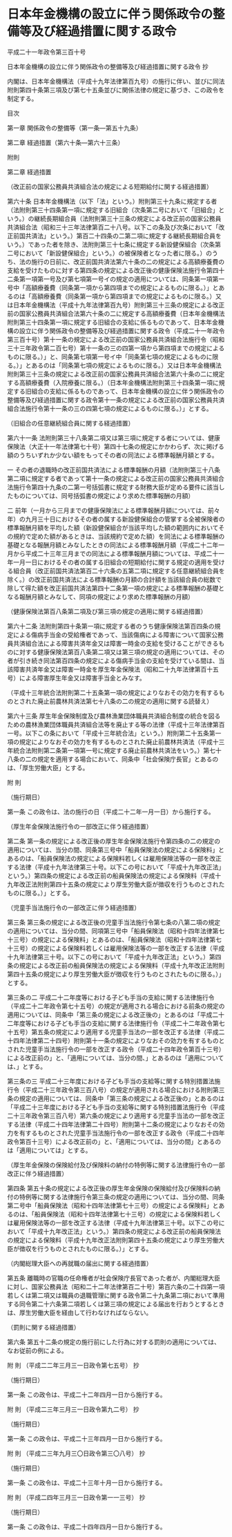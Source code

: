 # 日本年金機構の設立に伴う関係政令の整備等及び経過措置に関する政令

平成二十一年政令第三百十号

日本年金機構の設立に伴う関係政令の整備等及び経過措置に関する政令 抄

内閣は、日本年金機構法（平成十九年法律第百九号）の施行に伴い、並びに同法附則第四十条第三項及び第七十五条並びに関係法律の規定に基づき、この政令を制定する。

目次

第一章 関係政令の整備等（第一条―第五十九条）

第二章 経過措置（第六十条―第六十三条）

附則

第二章 経過措置

（改正前の国家公務員共済組合法の規定による短期給付に関する経過措置）

第六十条 日本年金機構法（以下「法」という。）附則第三十九条に規定する者（法附則第三十四条第一項に規定する旧組合（次条第二号において「旧組合」という。）の継続長期組合員（法附則第三十三条の規定による改正前の国家公務員共済組合法（昭和三十三年法律第百二十八号。以下この条及び次条において「改正前国共済法」という。）第百二十四条の二第二項に規定する継続長期組合員をいう。）であった者を除き、法附則第三十七条に規定する新設健保組合（次条第二号において「新設健保組合」という。）の被保険者となった者に限る。）のうち、法の施行の日前に、改正前国共済法第六十条の二の規定による高額療養費の支給を受けたものに対する第四条の規定による改正後の健康保険法施行令第四十二条第一項第一号及び第七項第一号イの規定の適用については、同条第一項第一号中「高額療養費（同条第一項から第四項までの規定によるものに限る。）」とあるのは「高額療養費（同条第一項から第四項までの規定によるものに限る。）又は日本年金機構法（平成十九年法律第百九号）附則第三十三条の規定による改正前の国家公務員共済組合法第六十条の二に規定する高額療養費（日本年金機構法附則第三十四条第一項に規定する旧組合の支給に係るものであって、日本年金機構の設立に伴う関係政令の整備等及び経過措置に関する政令（平成二十一年政令第三百十号）第十一条の規定による改正前の国家公務員共済組合法施行令（昭和三十三年政令第二百七号）第十一条の三の四第一項から第四項までの規定によるものに限る。）」と、同条第七項第一号イ中「同条第七項の規定によるものに限る。）」とあるのは「同条第七項の規定によるものに限る。）又は日本年金機構法附則第三十三条の規定による改正前の国家公務員共済組合法第六十条の二に規定する高額療養費（入院療養に限る。）（日本年金機構法附則第三十四条第一項に規定する旧組合の支給に係るものであって、日本年金機構の設立に伴う関係政令の整備等及び経過措置に関する政令第十一条の規定による改正前の国家公務員共済組合法施行令第十一条の三の四第七項の規定によるものに限る。）」とする。

（旧組合の任意継続組合員に関する経過措置）

第六十一条 法附則第三十八条第二項又は第三項に規定する者については、健康保険法（大正十一年法律第七十号）第四十七条の規定にかかわらず、次に掲げる額のうちいずれか少ない額をもってその者の同法による標準報酬月額とする。

一 その者の退職時の改正前国共済法による標準報酬の月額（法附則第三十八条第二項に規定する者であって第十一条の規定による改正前の国家公務員共済組合法施行令第四十九条の二第一号括弧書に規定する財務大臣が定める要件に該当したものについては、同号括弧書の規定により求めた標準報酬の月額）

二 前年（一月から三月までの健康保険法による標準報酬月額については、前々年）の九月三十日におけるその者の属する新設健保組合の管掌する全被保険者の標準報酬月額を平均した額（新設健保組合が当該平均した額の範囲内においてその規約で定めた額があるときは、当該規約で定めた額）を同法による標準報酬の基礎となる報酬月額とみなしたときの同法による標準報酬月額（平成二十二年一月から平成二十三年三月までの同法による標準報酬月額については、平成二十一年一月一日におけるその者の属する旧組合の短期給付に関する規定の適用を受ける組合員（改正前国共済法第百二十六条の五第二項に規定する任意継続組合員を除く。）の改正前国共済法による標準報酬の月額の合計額を当該組合員の総数で除して得た額を改正前国共済法第四十二条第一項の規定による標準報酬の基礎となる報酬月額とみなして、同項の規定により求めた標準報酬の月額）

（健康保険法第百八条第二項及び第三項の規定の適用に関する経過措置）

第六十二条 法附則第四十条第一項に規定する者のうち健康保険法第百四条の規定による傷病手当金の受給権者であって、当該傷病による障害について国家公務員共済組合法による障害共済年金又は障害一時金の支給を受けることができるものに対する健康保険法第百八条第二項又は第三項の規定の適用については、その者が引き続き同法第百四条の規定による傷病手当金の支給を受けている間は、当該障害共済年金又は障害一時金を厚生年金保険法（昭和二十九年法律第百十五号）による障害厚生年金又は障害手当金とみなす。

（平成十三年統合法附則第二十五条第一項の規定によりなおその効力を有するものとされた廃止前農林共済法第七十八条の二の規定の適用に関する読替え）

第六十三条 厚生年金保険制度及び農林漁業団体職員共済組合制度の統合を図るための農林漁業団体職員共済組合法等を廃止する等の法律（平成十三年法律第百一号。以下この条において「平成十三年統合法」という。）附則第二十五条第一項の規定によりなおその効力を有するものとされた廃止前農林共済法（平成十三年統合法附則第二条第一項第一号に規定する廃止前農林共済法をいう。）第七十八条の二の規定を適用する場合において、同条中「社会保険庁長官」とあるのは、「厚生労働大臣」とする。

附 則

（施行期日）

第一条 この政令は、法の施行の日（平成二十二年一月一日）から施行する。

（厚生年金保険法施行令の一部改正に伴う経過措置）

第二条 第一条の規定による改正後の厚生年金保険法施行令第四条の二の規定の適用については、当分の間、同条第三号中「船員保険法の規定による保険料」とあるのは、「船員保険法の規定による保険料若しくは雇用保険法等の一部を改正する法律（平成十九年法律第三十号。以下この号において「平成十九年改正法」という。）第四条の規定による改正前の船員保険法の規定による保険料（平成十九年改正法附則第四十五条の規定により厚生労働大臣が徴収を行うものとされたものに限る。）」とする。

（児童手当法施行令の一部改正に伴う経過措置）

第三条 第三条の規定による改正後の児童手当法施行令第七条の八第二項の規定の適用については、当分の間、同項第三号中「船員保険法（昭和十四年法律第七十三号）の規定による保険料」とあるのは、「船員保険法（昭和十四年法律第七十三号）の規定による保険料若しくは雇用保険法等の一部を改正する法律（平成十九年法律第三十号。以下この号において「平成十九年改正法」という。）第四条の規定による改正前の船員保険法の規定による保険料（平成十九年改正法附則第四十五条の規定により厚生労働大臣が徴収を行うものとされたものに限る。）」とする。

第三条の二 平成二十二年度等における子ども手当の支給に関する法律施行令（平成二十二年政令第七十五号）の規定が適用される場合における前条の規定の適用については、同条中「第三条の規定による改正後の」とあるのは「平成二十二年度等における子ども手当の支給に関する法律施行令（平成二十二年政令第七十五号）第五条の規定により適用する児童手当法の一部を改正する法律（平成二十四年法律第二十四号）附則第十一条の規定によりなおその効力を有するものとされた児童手当法施行令の一部を改正する政令（平成二十四年政令第百十三号）による改正前の」と、「適用については、当分の間、」とあるのは「適用については、」とする。

第三条の三 平成二十三年度における子ども手当の支給等に関する特別措置法施行令（平成二十三年政令第三百八号）の規定が適用される場合における附則第三条の規定の適用については、同条中「第三条の規定による改正後の」とあるのは「平成二十三年度における子ども手当の支給等に関する特別措置法施行令（平成二十三年政令第三百八号）第六条の規定により適用する児童手当法の一部を改正する法律（平成二十四年法律第二十四号）附則第十二条の規定によりなおその効力を有するものとされた児童手当法施行令の一部を改正する政令（平成二十四年政令第百十三号）による改正前の」と、「適用については、当分の間」とあるのは「適用については」とする。

（厚生年金保険の保険給付及び保険料の納付の特例等に関する法律施行令の一部改正に伴う経過措置）

第四条 第五十条の規定による改正後の厚生年金保険の保険給付及び保険料の納付の特例等に関する法律施行令第三条の規定の適用については、当分の間、同条第二号中「船員保険法（昭和十四年法律第七十三号）の規定による保険料」とあるのは、「船員保険法（昭和十四年法律第七十三号）の規定による保険料若しくは雇用保険法等の一部を改正する法律（平成十九年法律第三十号。以下この号において「平成十九年改正法」という。）第四条の規定による改正前の船員保険法の規定による保険料（平成十九年改正法附則第四十五条の規定により厚生労働大臣が徴収を行うものとされたものに限る。）」とする。

（内閣総理大臣への再就職の届出に関する経過措置）

第五条 離職時の官職の任命権者が社会保険庁長官であった者が、内閣総理大臣に対し、国家公務員法（昭和二十二年法律第百二十号）第百六条の二十四第一項若しくは第二項又は職員の退職管理に関する政令第二十九条第二項において準用する同令第二十六条第二項若しくは第三項の規定による届出を行おうとするときは、厚生労働大臣を経由して行わなければならない。

（罰則に関する経過措置）

第六条 第五十二条の規定の施行前にした行為に対する罰則の適用については、なお従前の例による。

附 則 （平成二二年三月三一日政令第七五号） 抄

（施行期日）

第一条 この政令は、平成二十二年四月一日から施行する。

附 則 （平成二三年三月三一日政令第九二号） 抄

（施行期日）

第一条 この政令は、平成二十三年四月一日から施行する。

附 則 （平成二三年九月三〇日政令第三〇八号） 抄

（施行期日）

第一条 この政令は、平成二十三年十月一日から施行する。

附 則 （平成二四年三月三一日政令第一一三号） 抄

（施行期日）

第一条 この政令は、平成二十四年四月一日から施行する。
